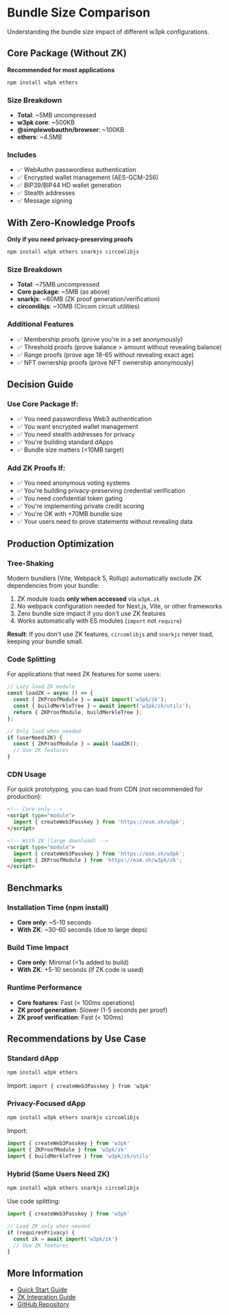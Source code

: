 # Bundle Size Comparison

Understanding the bundle size impact of different w3pk configurations.

## Core Package (Without ZK)

**Recommended for most applications**
```bash
npm install w3pk ethers
```

### Size Breakdown
- **Total**: ~5MB uncompressed
- **w3pk core**: ~500KB
- **@simplewebauthn/browser**: ~100KB
- **ethers**: ~4.5MB

### Includes
- ✅ WebAuthn passwordless authentication
- ✅ Encrypted wallet management (AES-GCM-256)
- ✅ BIP39/BIP44 HD wallet generation
- ✅ Stealth addresses
- ✅ Message signing

## With Zero-Knowledge Proofs

**Only if you need privacy-preserving proofs**
```bash
npm install w3pk ethers snarkjs circomlibjs
```

### Size Breakdown
- **Total**: ~75MB uncompressed
- **Core package**: ~5MB (as above)
- **snarkjs**: ~60MB (ZK proof generation/verification)
- **circomlibjs**: ~10MB (Circom circuit utilities)

### Additional Features
- ✅ Membership proofs (prove you're in a set anonymously)
- ✅ Threshold proofs (prove balance > amount without revealing balance)
- ✅ Range proofs (prove age 18-65 without revealing exact age)
- ✅ NFT ownership proofs (prove NFT ownership anonymously)

## Decision Guide

### Use Core Package If:
- ✅ You need passwordless Web3 authentication
- ✅ You want encrypted wallet management
- ✅ You need stealth addresses for privacy
- ✅ You're building standard dApps
- ✅ Bundle size matters (<10MB target)

### Add ZK Proofs If:
- ✅ You need anonymous voting systems
- ✅ You're building privacy-preserving credential verification
- ✅ You need confidential token gating
- ✅ You're implementing private credit scoring
- ✅ You're OK with +70MB bundle size
- ✅ Your users need to prove statements without revealing data

## Production Optimization

### Tree-Shaking
Modern bundlers (Vite, Webpack 5, Rollup) automatically exclude ZK dependencies from your bundle:
1. ZK module loads **only when accessed** via `w3pk.zk`
2. No webpack configuration needed for Next.js, Vite, or other frameworks
3. Zero bundle size impact if you don't use ZK features
4. Works automatically with ES modules (`import` not `require`)

**Result**: If you don't use ZK features, `circomlibjs` and `snarkjs` never load, keeping your bundle small.

### Code Splitting
For applications that need ZK features for some users:
```typescript
// Lazy load ZK module
const loadZK = async () => {
  const { ZKProofModule } = await import('w3pk/zk');
  const { buildMerkleTree } = await import('w3pk/zk/utils');
  return { ZKProofModule, buildMerkleTree };
};

// Only load when needed
if (userNeedsZK) {
  const { ZKProofModule } = await loadZK();
  // Use ZK features
}
```

### CDN Usage
For quick prototyping, you can load from CDN (not recommended for production):
```html
<!-- Core only -->
<script type="module">
  import { createWeb3Passkey } from 'https://esm.sh/w3pk';
</script>

<!-- With ZK (large download) -->
<script type="module">
  import { createWeb3Passkey } from 'https://esm.sh/w3pk';
  import { ZKProofModule } from 'https://esm.sh/w3pk/zk';
</script>
```

## Benchmarks

### Installation Time (npm install)
- **Core only**: ~5-10 seconds
- **With ZK**: ~30-60 seconds (due to large deps)

### Build Time Impact
- **Core only**: Minimal (<1s added to build)
- **With ZK**: +5-10 seconds (if ZK code is used)

### Runtime Performance
- **Core features**: Fast (< 100ms operations)
- **ZK proof generation**: Slower (1-5 seconds per proof)
- **ZK proof verification**: Fast (< 100ms)

## Recommendations by Use Case

### Standard dApp
```bash
npm install w3pk ethers
```
Import: `import { createWeb3Passkey } from 'w3pk'`

### Privacy-Focused dApp
```bash
npm install w3pk ethers snarkjs circomlibjs
```
Import: 
```typescript
import { createWeb3Passkey } from 'w3pk'
import { ZKProofModule } from 'w3pk/zk'
import { buildMerkleTree } from 'w3pk/zk/utils'
```

### Hybrid (Some Users Need ZK)
```bash
npm install w3pk ethers snarkjs circomlibjs
```
Use code splitting:
```typescript
import { createWeb3Passkey } from 'w3pk'

// Load ZK only when needed
if (requiresPrivacy) {
  const zk = await import('w3pk/zk')
  // Use ZK features
}
```

## More Information

- [Quick Start Guide](./QUICK_START.md)
- [ZK Integration Guide](./ZK_INTEGRATION_GUIDE.md)
- [GitHub Repository](https://github.com/w3hc/w3pk)